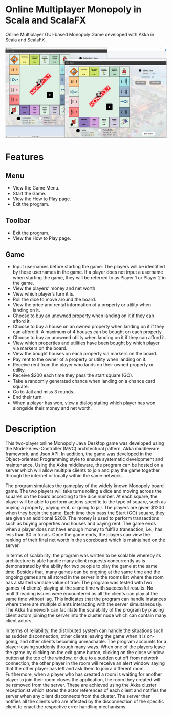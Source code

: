 # Online Multiplayer Monopoly in Scala and ScalaFX
Online Multiplayer GUI-based Monopoly Game developed with Akka in Scala and ScalaFX

![alt text](https://github.com/mintchococookies/multiplayer-monopoly/blob/main/monopoly-capture.png)

# Features
## Menu
- View the Game Menu.
- Start the Game.
- View the How to Play page.
- Exit the program.

## Toolbar
- Exit the program.
- View the How to Play page.

## Game
- Input usernames before starting the game. The players will be identified by these usernames in the game. If a player does not input a username when starting the game, they will be referred to as Player 1 or Player 2 in the game.
- View the players’ money and net worth.
- View which player’s turn it is.
- Roll the dice to move around the board.
- View the price and rental information of a property or utility when landing on it.
- Choose to buy an unowned property when landing on it if they can afford it.
- Choose to buy a house on an owned property when landing on it if they can afford it. A maximum of 4 houses can be bought on each property.
- Choose to buy an unowned utility when landing on it if they can afford it.
- View which properties and utilities have been bought by which player via markers on the board.
- View the bought houses on each property via markers on the board.
- Pay rent to the owner of a property or utility when landing on it.
- Receive rent from the player who lands on their owned property or utility.
- Receive $200 each time they pass the start square (GO).
- Take a randomly generated chance when landing on a chance card square.
- Go to Jail and miss 3 rounds.
- End their turn.
- When a player has won, view a dialog stating which player has won alongside their money and net worth.

# Description
This two-player online Monopoly Java Desktop game was developed using the Model-View-Controller (MVC) architectural pattern, Akka middleware framework, and Json API. In addition, the game was developed in the Object-oriented Programming style to ensure systematic development and maintenance. Using the Akka middleware, the program can be hosted on a server which will allow multiple clients to join and play the game together through the internet or locally within the same network. 

The program simulates the gameplay of the widely known Monopoly board game. The two players will take turns rolling a dice and moving across the squares on the board according to the dice number. At each square, the player will be able to perform actions specific to the type of square, such as buying a property, paying rent, or going to jail. The players are given $1200 when they begin the game. Each time they pass the Start (GO) square, they are given an additional $200. The money is used to perform transactions such as buying properties and houses and paying rent. The game ends when a player does not have enough money to fulfil a transaction, i.e., has less than $0 in funds. Once the game ends, the players can view the ranking of their final net worth in the scoreboard which is maintained on the server.

In terms of scalability, the program was written to be scalable whereby its architecture is able handle many client requests concurrently as is demonstrated by the ability for two people to play the game at the same time. Besides that, many games can be ongoing at the same time and the ongoing games are all stored in the server in the rooms list where the room has a started variable value of true. The program was tested with two games (4 clients) playing at the same time with successful results. No multithreading issues were encountered as all the clients can play at the same time without lag. This indicates that the program can handle instances where there are multiple clients interacting with the server simultaneously. The Akka framework can facilitate the scalability of the program by placing client actors joining the server into the cluster node which can contain many client actors.

In terms of reliability, the distributed system can handle the situations such as sudden disconnection, other clients leaving the game when it is on-going, and other clients becoming unreachable. The program accounts for a player leaving suddenly through many ways. When one of the players leave the game by clicking on the exit game button, clicking on the close window button at the top of the window, or due to a sudden cut off from network connection, the other player in the room will receive an alert window saying that the other player has left and ask them to join a different room. Furthermore, when a player who has created a room is waiting for another player to join their room closes the application, the room they created will be removed from the server. These are achieved using the Akka cluster receptionist which stores the actor references of each client and notifies the server when any client disconnects from the cluster. The server then notifies all the clients who are affected by the disconnection of the specific client to enact the respective error handling mechanisms.
